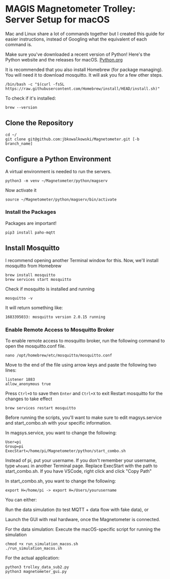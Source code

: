 # MAGIS Magnetometer Trolley: Server Setup for macOS

Mac and Linux share a lot of commands together but I created this guide for easier instructions, instead of Googling what the equivalent of each command is. 

Make sure you've downloaded a recent version of Python! Here's the Python website and the releases for macOS. [Python.org](https://www.python.org/downloads/macos/)

It is recommended that you also install Homebrew (for package managing). You will need it to download mosquitto. It will ask you for a few other steps. 
```
/bin/bash -c "$(curl -fsSL https://raw.githubusercontent.com/Homebrew/install/HEAD/install.sh)"
```
To check if it's installed:
```
brew --version
```
## Clone the Repository
```
cd ~/
git clone git@github.com:jbkowalkowski/Magnetometer.git [-b branch_name]
```
## Configure a Python Environment
A virtual environment is needed to run the servers. 
```
python3 -m venv ~/Magnetometer/python/magserv
```
Now activate it
```
source ~/Magnetometer/python/magserv/bin/activate
```
### Install the Packages
Packages are important!
```
pip3 install paho-mqtt
```
## Install Mosquitto
I recommend opening another Terminal window for this. Now, we'll install mosquitto from Homebrew
```
brew install mosquitto
brew services start mosquitto
```
Check if mosquitto is installed and running
```
mosquitto -v
```
It will return something like:
```
1683395033: mosquitto version 2.0.15 running
```
### Enable Remote Access to Mosquitto Broker
To enable remote access to mosquitto broker, run the following command to open the mosquitto.conf file.
```
nano /opt/homebrew/etc/mosquitto/mosquitto.conf
```
Move to the end of the file using arrow keys and paste the following two lines:
```
listener 1883
allow_anonymous true
```
Press <code>Ctrl+O</code> to save then <code>Enter</code> and <code>Ctrl+X</code> to exit
Restart mosquitto for the changes to take effect
```
brew services restart mosquitto
```

Before running the scripts, you'll want to make sure to edit magsys.service and start_combo.sh with your specific information.

In magsys.service, you want to change the following:
```
User=pi
Group=pi
ExecStart=/home/pi/Magnetometer/python/start_combo.sh
```
Instead of pi, put your username. If you don't remember your username, type <code>whoami</code> in another Terminal page. Replace ExecStart with the path to start_combo.sh. If you have VSCode, right click and click "Copy Path"

In start_combo.sh, you want to change the following:
```
export H=/home/pi -> export H=/Users/yourusername
```
You can either:

Run the data simulation (to test MQTT + data flow with fake data), or

Launch the GUI with real hardware, once the Magnetometer is connected.

For the data simulation:
Execute the macOS-specific script for running the simulation
```
chmod +x run_simulation_macos.sh
./run_simulation_macos.sh
```
For the actual application:
```
python3 trolley_data_sub2.py
python3 magnetometer_gui.py

```